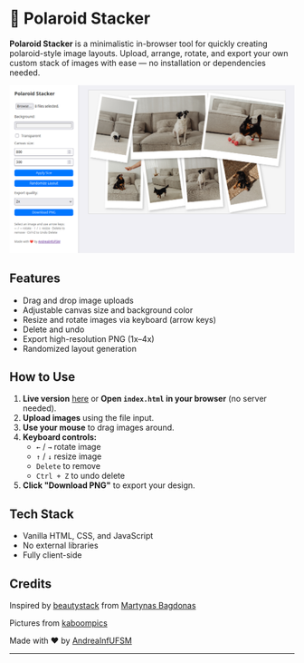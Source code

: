 # 📸 Polaroid Stacker

**Polaroid Stacker** is a minimalistic in-browser tool for quickly creating polaroid-style image layouts. Upload, arrange, rotate, and export your own custom stack of images with ease — no installation or dependencies needed.

![screenshot](screenshot-polaroid-stacker.png) <!-- Replace with your actual screenshot if available -->

## Features

- Drag and drop image uploads
- Adjustable canvas size and background color
- Resize and rotate images via keyboard (arrow keys)
- Delete and undo
- Export high-resolution PNG (1x–4x)
- Randomized layout generation

## How to Use

1. **Live version** [here](https://andreainfufsm.github.io/polaroid-stacker) or  **Open `index.html` in your browser** (no server needed).
2. **Upload images** using the file input.
3. **Use your mouse** to drag images around.
4. **Keyboard controls:**
   - `←` / `→` rotate image
   - `↑` / `↓` resize image
   - `Delete` to remove
   - `Ctrl + Z` to undo delete
5. **Click "Download PNG"** to export your design.

## Tech Stack

- Vanilla HTML, CSS, and JavaScript
- No external libraries
- Fully client-side

## Credits

Inspired by [beautystack](https://github.com/mrtcode/beautystack) from [Martynas Bagdonas](https://github.com/mrtcode)

Pictures from [kaboompics](https://kaboompics.com/photoshoot/two-small-dogs-hang-out-in-their-home)

Made with ❤️ by [AndreaInfUFSM](https://github.com/AndreaInfUFSM) 

---

